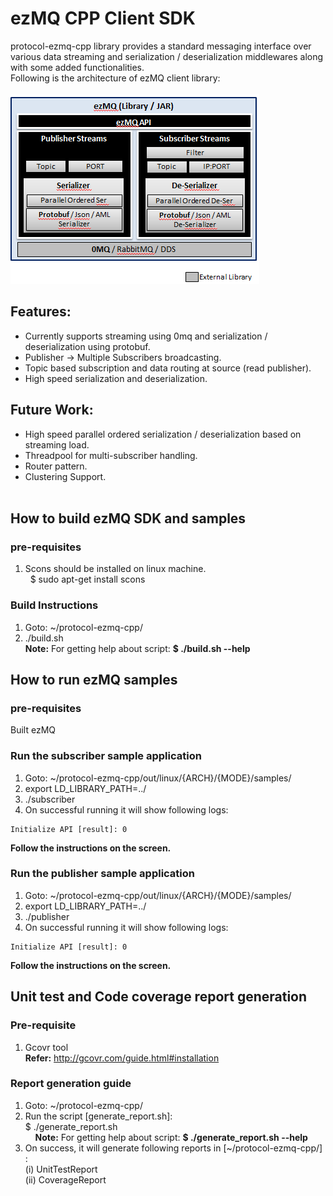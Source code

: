 # ezMQ CPP Client SDK

protocol-ezmq-cpp library provides a standard messaging interface over various data streaming 
and serialization / deserialization middlewares along with some added functionalities.</br>
Following is the architecture of ezMQ client library: </br> </br>
![ezMQ Architecture](doc/images/ezMQ_architecture_0.1.png?raw=true "ezMQ Arch")

## Features:
* Currently supports streaming using 0mq and serialization / deserialization using protobuf.
* Publisher -> Multiple Subscribers broadcasting.
* Topic based subscription and data routing at source (read publisher).
* High speed serialization and deserialization.

## Future Work:
* High speed parallel ordered serialization / deserialization based on streaming load.
* Threadpool for multi-subscriber handling.
* Router pattern.
* Clustering Support.
</br></br>

## How to build ezMQ SDK and samples
### pre-requisites
1. Scons should be installed on linux machine. </br>
   $ sudo apt-get install scons

### Build Instructions
1. Goto: ~/protocol-ezmq-cpp/
2. ./build.sh </br>
   **Note:** For getting help about script: **$ ./build.sh --help**

## How to run ezMQ samples

### pre-requisites
Built ezMQ
### Run the subscriber sample application

1. Goto: ~/protocol-ezmq-cpp/out/linux/{ARCH}/{MODE}/samples/
2. export LD_LIBRARY_PATH=../
3. ./subscriber
4.  On successful running it will show following logs:

```
Initialize API [result]: 0
```
**Follow the instructions on the screen.**

###  Run the publisher sample application

1. Goto: ~/protocol-ezmq-cpp/out/linux/{ARCH}/{MODE}/samples/
2. export LD_LIBRARY_PATH=../
3. ./publisher
4. On successful running it will show following logs:

```
Initialize API [result]: 0
```
**Follow the instructions on the screen.**

##  Unit test and Code coverage report generation

### Pre-requisite
1. Gcovr tool </br>
   **Refer:** http://gcovr.com/guide.html#installation

### Report generation guide
1. Goto: ~/protocol-ezmq-cpp/</br>
2. Run the script [generate_report.sh]:</br>
   $ ./generate_report.sh </br>
     **Note:** For getting help about script: **$ ./generate_report.sh --help**
3. On success, it will generate following reports in [~/protocol-ezmq-cpp/] : </br>
   (i)  UnitTestReport </br>
   (ii) CoverageReport </br>
